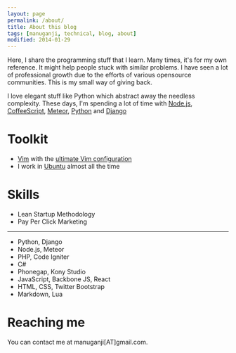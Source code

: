 ```yaml
---
layout: page
permalink: /about/
title: About this blog
tags: [manuganji, technical, blog, about]
modified: 2014-01-29
---
```


Here, I share the programming stuff that I learn. Many times, it's for my own reference. It might help people stuck with similar problems. I have seen a lot of professional growth due to the efforts of various opensource communities. This is my small way of giving back.

I love elegant stuff like Python which abstract away the needless complexity. These days, I'm spending a lot of time with [Node.js](http://nodejs.org/), [CoffeeScript](http://coffeescript.org/), [Meteor](http://meteor.com), [Python](http://python.org) and [Django](http://djangoproject.com)

# Toolkit 

* [Vim](http://www.vim.org/) with the [ultimate Vim configuration](http://amix.dk/vim/vimrc.html)
* I work in [Ubuntu](http://ubuntu.com) almost all the time

# Skills

* Lean Startup Methodology
* Pay Per Click Marketing

---

* Python, Django
* Node.js, Meteor
* PHP, Code Igniter
* C#
* Phonegap, Kony Studio
* JavaScript, Backbone JS, React
* HTML, CSS, Twitter Bootstrap
* Markdown, Lua

# Reaching me

You can contact me at manuganji[AT]gmail.com.
